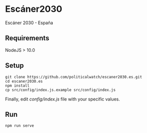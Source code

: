 # Escáner2030
Escáner 2030 - España

## Requirements

NodeJS > 10.0

## Setup

```
git clone https://github.com/politicalwatch/escaner2030.es.git
cd escaner2030.es
npm install
cp src/config/index.js.example src/config/index.js
```

Finally, edit *config/index.js* file with your specific values.


## Run

```
npm run serve
```

